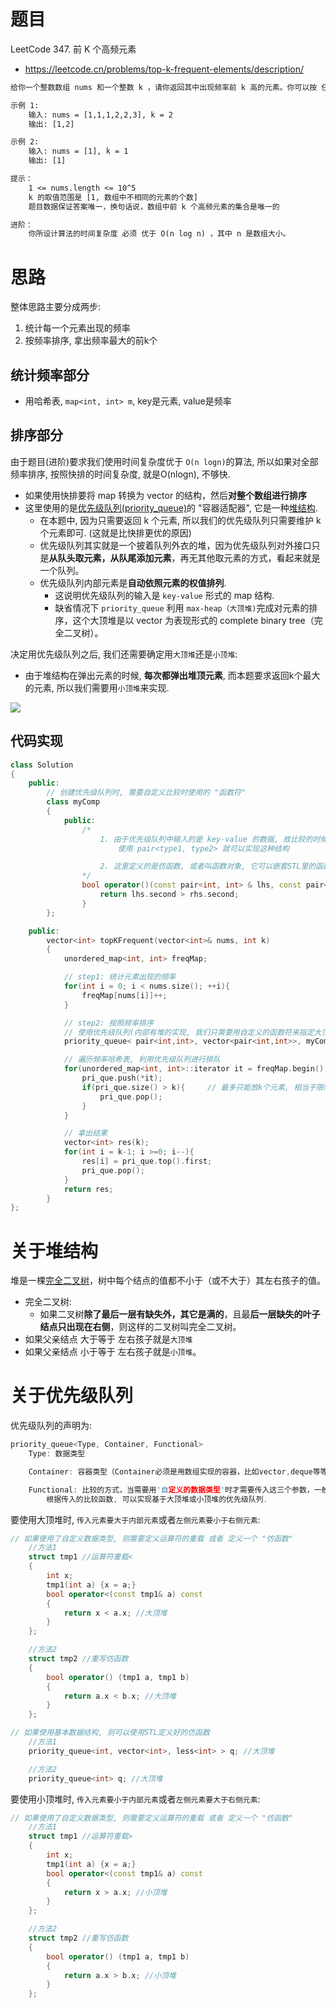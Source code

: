# 题目
LeetCode 347. 前 K 个高频元素
- https://leetcode.cn/problems/top-k-frequent-elements/description/

```txt
给你一个整数数组 nums 和一个整数 k ，请你返回其中出现频率前 k 高的元素。你可以按 任意顺序 返回答案。

示例 1:
    输入: nums = [1,1,1,2,2,3], k = 2
    输出: [1,2]

示例 2:
    输入: nums = [1], k = 1
    输出: [1]

提示：
    1 <= nums.length <= 10^5
    k 的取值范围是 [1, 数组中不相同的元素的个数]
    题目数据保证答案唯一，换句话说，数组中前 k 个高频元素的集合是唯一的

进阶：
    你所设计算法的时间复杂度 必须 优于 O(n log n) ，其中 n 是数组大小。
```

# 思路
整体思路主要分成两步:
1. 统计每一个元素出现的频率
2. 按频率排序, 拿出频率最大的前k个

## 统计频率部分
- 用哈希表, `map<int, int> m`, key是元素, value是频率

## 排序部分
由于题目(进阶)要求我们使用时间复杂度优于 `O(n logn)`的算法, 所以如果对全部频率排序, 按照快排的时间复杂度, 就是O(nlogn), 不够快.
- 如果使用快排要将 map 转换为 vector 的结构，然后**对整个数组进行排序**
- 这里使用的是[优先级队列(priority_queue)](#关于优先级队列)的 "容器适配器", 它是一种[堆结构](#关于堆结构).
  - 在本题中, 因为只需要返回 k 个元素, 所以我们的优先级队列只需要维护 k 个元素即可. (这就是比快排更优的原因)
  - 优先级队列其实就是一个披着队列外衣的堆，因为优先级队列对外接口只是**从队头取元素，从队尾添加元素**，再无其他取元素的方式，看起来就是一个队列。
  - 优先级队列内部元素是**自动依照元素的权值排列**.
    - 这说明优先级队列的输入是 `key-value` 形式的 map 结构.
    - 缺省情况下 `priority_queue` 利用 `max-heap（大顶堆)`完成对元素的排序，这个大顶堆是以 vector 为表现形式的 complete binary tree（完全二叉树）。

决定用优先级队列之后, 我们还需要确定用`大顶堆`还是`小顶堆`:
- 由于堆结构在弹出元素的时候, **每次都弹出堆顶元素**, 而本题要求返回k个最大的元素, 所以我们需要用`小顶堆`来实现. 

![](https://code-thinking.cdn.bcebos.com/pics/347.%E5%89%8DK%E4%B8%AA%E9%AB%98%E9%A2%91%E5%85%83%E7%B4%A0.jpg)

## 代码实现
```cpp
class Solution
{
    public:
        // 创建优先级队列时, 需要自定义比较时使用的 "函数符"
        class myComp
        {
            public:
                /*
                    1. 由于优先级队列中输入的是 key-value 的数据, 故比较的时候也要接收这种类型的数据
                        使用 pair<type1, type2> 就可以实现这种结构

                    2. 这里定义的是仿函数, 或者叫函数对象, 它可以嵌套STL里的函数模板, 从而避免了提前定义参数类型(虽然这里也还是指定了类型..)
                */
                bool operator()(const pair<int, int> & lhs, const pair<int, int> &rhs){
                    return lhs.second > rhs.second;
                }
        };

    public:
        vector<int> topKFrequent(vector<int>& nums, int k) 
        {
            unordered_map<int, int> freqMap;

            // step1: 统计元素出现的频率
            for(int i = 0; i < nums.size(); ++i){
                freqMap[nums[i]]++;
            }

            // step2: 按照频率排序
            // 使用优先级队列(内部有堆的实现, 我们只需要用自定义的函数符来指定大顶堆还是小顶堆即可)
            priority_queue< pair<int,int>, vector<pair<int,int>>, myComp> pri_que;

            // 遍历频率哈希表, 利用优先级队列进行排队
            for(unordered_map<int, int>::iterator it = freqMap.begin(); it != freqMap.end(); it++){
                pri_que.push(*it);
                if(pri_que.size() > k){     // 最多只能放k个元素, 相当于限制了大小堆的容量
                    pri_que.pop();
                }
            }

            // 拿出结果
            vector<int> res(k);
            for(int i = k-1; i >=0; i--){
                res[i] = pri_que.top().first;
                pri_que.pop();
            }
            return res;
        }
};
```

# 关于堆结构
堆是一棵[完全二叉树](https://github.com/neil0306/Data-Structure-in-C/blob/main/4%E4%BA%8C%E5%8F%89%E6%A0%91/Lec_20/%E4%BA%8C%E5%8F%89%E6%A0%91.md)，树中每个结点的值都不小于（或不大于）其左右孩子的值。
- 完全二叉树: 
  - 如果二叉树**除了最后一层有缺失外，其它是满的**，且最**后一层缺失的叶子结点只出现在右侧**，则这样的二叉树叫完全二叉树。
- 如果父亲结点 大于等于 左右孩子就是`大顶堆`
- 如果父亲结点 小于等于 左右孩子就是`小顶堆`。

# 关于优先级队列
优先级队列的声明为:
```cpp
priority_queue<Type, Container, Functional>
    Type: 数据类型

    Container: 容器类型（Container必须是用数组实现的容器，比如vector,deque等等，但不能用 list。STL里面默认用的是vector）

    Functional: 比较的方式，当需要用'自定义的数据类型'时才需要传入这三个参数，一般情况下利用默认的即可。
        根据传入的比较函数, 可以实现基于大顶堆或小顶堆的优先级队列.
```

要使用大顶堆时, `传入元素要大于内部元素`或者`左侧元素要小于右侧元素`:
```cpp
// 如果使用了自定义数据类型, 则需要定义运算符的重载 或者 定义一个 "仿函数"
    //方法1
    struct tmp1 //运算符重载<
    {
        int x;
        tmp1(int a) {x = a;}
        bool operator<(const tmp1& a) const
        {
            return x < a.x; //大顶堆
        }
    };

    //方法2
    struct tmp2 //重写仿函数
    {
        bool operator() (tmp1 a, tmp1 b) 
        {
            return a.x < b.x; //大顶堆
        }
    };

// 如果使用基本数据结构, 则可以使用STL定义好的仿函数
    //方法1
    priority_queue<int, vector<int>, less<int> > q; //大顶堆

    //方法2
    priority_queue<int> q; //大顶堆
```

要使用小顶堆时, `传入元素要小于内部元素`或者`左侧元素要大于右侧元素`:
```cpp
// 如果使用了自定义数据类型, 则需要定义运算符的重载 或者 定义一个 "仿函数"
    //方法1
    struct tmp1 //运算符重载>
    {
        int x;
        tmp1(int a) {x = a;}
        bool operator<(const tmp1& a) const
        {
            return x > a.x; //小顶堆
        }
    };

    //方法2
    struct tmp2 //重写仿函数
    {
        bool operator() (tmp1 a, tmp1 b) 
        {
            return a.x > b.x; //小顶堆
        }
    };
```




